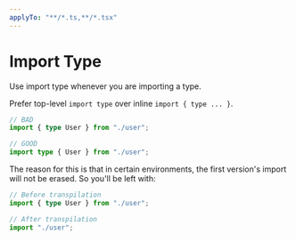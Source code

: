 ```yaml
---
applyTo: "**/*.ts,**/*.tsx"
---
```


# Import Type

Use import type whenever you are importing a type.

Prefer top-level `import type` over inline `import { type ... }`.

```ts
// BAD
import { type User } from "./user";
```

```ts
// GOOD
import type { User } from "./user";
```

The reason for this is that in certain environments, the first version's import
will not be erased. So you'll be left with:

```ts
// Before transpilation
import { type User } from "./user";

// After transpilation
import "./user";
```
